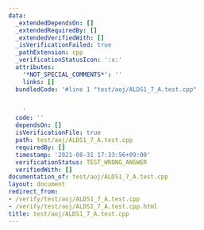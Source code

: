 ```yaml
---
data:
  _extendedDependsOn: []
  _extendedRequiredBy: []
  _extendedVerifiedWith: []
  _isVerificationFailed: true
  _pathExtension: cpp
  _verificationStatusIcon: ':x:'
  attributes:
    '*NOT_SPECIAL_COMMENTS*': ''
    links: []
  bundledCode: '#line 1 "test/aoj/ALDS1_7_A.test.cpp"


    '
  code: ''
  dependsOn: []
  isVerificationFile: true
  path: test/aoj/ALDS1_7_A.test.cpp
  requiredBy: []
  timestamp: '2021-08-31 17:33:56+09:00'
  verificationStatus: TEST_WRONG_ANSWER
  verifiedWith: []
documentation_of: test/aoj/ALDS1_7_A.test.cpp
layout: document
redirect_from:
- /verify/test/aoj/ALDS1_7_A.test.cpp
- /verify/test/aoj/ALDS1_7_A.test.cpp.html
title: test/aoj/ALDS1_7_A.test.cpp
---
```

